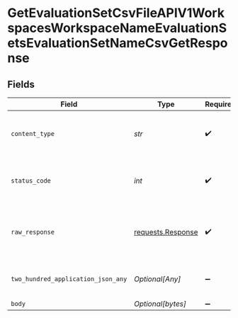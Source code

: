 # GetEvaluationSetCsvFileAPIV1WorkspacesWorkspaceNameEvaluationSetsEvaluationSetNameCsvGetResponse


## Fields

| Field                                                                                 | Type                                                                                  | Required                                                                              | Description                                                                           |
| ------------------------------------------------------------------------------------- | ------------------------------------------------------------------------------------- | ------------------------------------------------------------------------------------- | ------------------------------------------------------------------------------------- |
| `content_type`                                                                        | *str*                                                                                 | :heavy_check_mark:                                                                    | HTTP response content type for this operation                                         |
| `status_code`                                                                         | *int*                                                                                 | :heavy_check_mark:                                                                    | HTTP response status code for this operation                                          |
| `raw_response`                                                                        | [requests.Response](https://requests.readthedocs.io/en/latest/api/#requests.Response) | :heavy_check_mark:                                                                    | Raw HTTP response; suitable for custom response parsing                               |
| `two_hundred_application_json_any`                                                    | *Optional[Any]*                                                                       | :heavy_minus_sign:                                                                    | Return the evaluation set as CSV file.                                                |
| `body`                                                                                | *Optional[bytes]*                                                                     | :heavy_minus_sign:                                                                    | N/A                                                                                   |